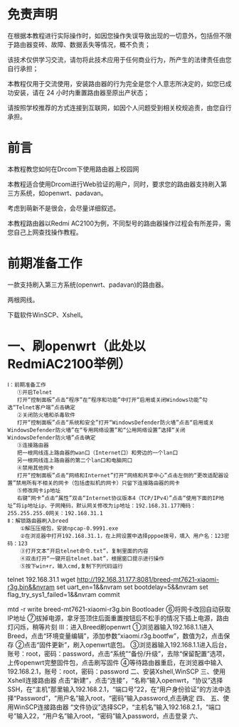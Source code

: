# 免责声明
在根据本教程进行实际操作时，如因您操作失误导致出现的一切意外，包括但不限于路由器变砖、故障、数据丢失等情况，概不负责；

该技术仅供学习交流，请勿将此技术应用于任何商业行为，所产生的法律责任由您自行承担；

本教程仅用于交流使用，安装路由器的行为完全是您个人意志所决定的，如您已成功安装，请在 24 小时内重置路由器至原出产状态；

请按照学校推荐的方式连接到互联网，如因个人问题受到相关校规追责，由您自行承担。
# 前言
本教程教您如何在Drcom下使用路由器上校园网

本教程适合使用Drcom进行Web验证的用户，同时，要求您的路由器支持刷入第三方系统，如openwrt、padavan。

考虑到萌新不是很会，会尽量详细叙述。

本教程路由器以Redmi AC2100为例，不同型号的路由器操作过程会有所差异，需您自己上网查找操作教程。

# 前期准备工作
一款支持刷入第三方系统(openwrt、padavan)的路由器。

两根网线。

下载软件WinSCP、Xshell。

# 一、刷openwrt（此处以RedmiAC2100举例）
    Ⅰ：前期准备工作
       ①开启Telnet
       打开“控制面板”点击“程序”在“程序和功能”中打开“启用或关闭Windows功能”勾选“Telnet客户端”点击确定
       ②关闭防火墙和杀毒软件
       打开“控制面板”点击“系统和安全”打开“WindowsDefender防火墙”点击“启用或关WindowsDefender防火墙”在“专用网络设置”和“公用网络设置”选择“关闭WindowsDefender防火墙”点击确定
       ③连接路由器
       把一根网线连上路由器的wan口（Internet口）和旁边的一个lan口
       另一根网线连上路由器的第二个lan口和电脑网口
       ④禁用其他网卡
       打开“控制面板”点击“网络和Internet”打开“网络和共享中心”点击左侧的“更改适配器设置”禁用所有不相关的网卡（包括虚拟机的网卡）只留下连接路由器的网卡
       ⑤修改网卡ip地址
       右键“网卡”点击“属性”双击“Internet协议版本4（TCP/IPv4）”点击“使用下面的IP地址”将ip地址ip，子网掩码，默认网关修改为ip地址：192.168.31.177掩码：255.255.255.0网关：192.168.31.1
    Ⅱ：解锁路由器刷入breed
        ①解压压缩包，安装npcap-0.9991.exe
        ②在浏览器中打开192.168.31.1，在上网设置中选择pppoe拨号，填入 用户名：123密码：123
        ③打开文本“开启telnet命令.txt”，复制里面的内容
        ④双击打开“一键开启telnet.bat”，根据窗口提示进行操作
        ⑤按下win+r，输入cmd,复制下列代码运行
telnet 192.168.31.1
wget http://192.168.31.177:8081/breed-mt7621-xiaomi-r3g.bin&&nvram set uart_en=1&&nvram set bootdelay=5&&nvram set flag_try_sys1_failed=1&&nvram commit

mtd -r write breed-mt7621-xiaomi-r3g.bin Bootloader
        ⑥将网卡改回自动获取IP地址
        ⑦拔掉电源，拿牙签顶住后面重置按钮后不松手的情况下插上电源，路由灯闪烁，稍等片刻
    Ⅲ：进入Breed刷openwrt
        ①浏览器输入192.168.1.1进入Breed，点击“环境变量编辑”，添加参数“xiaomi.r3g.bootfw”，数值为2，点击保存
        ②点击“固件更新”，刷入openwrt底包。
        ③浏览器输入192.168.1.1进入后台，账号：root，密码：password，点击“系统”“备份/升级”，去除“保留配置”选项，上传openwrt完整固件包，点击刷写固件
        ④等待路由器重启，在浏览器中输入192.168.2.1，账号：root，密码：password
二、安装Xshell,WinSCP
三、使用Xshell连接路由器
    点击“新建”，点击“连接”，“名称”输入openwrt，“协议”选择SSH，在“主机”那里输入192.168.2.1，“端口号”22，在“用户身份验证”的方法中选择“Password”，“用户名”输入root，“密码”输入password,点击确定
四、
五、使用WinSCP连接路由器
    “文件协议”选择SCP，“主机名”输入192.168.2.1，“端口号”输入22，“用户名”输入root，“密码”输入password，点击登录
六、


    

